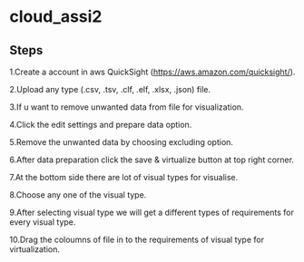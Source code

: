 # cloud_assi2
## Steps

1.Create a account in aws QuickSight (https://aws.amazon.com/quicksight/).

2.Upload any type (.csv, .tsv, .clf, .elf, .xlsx, .json) file.

3.If u want to remove unwanted data from file for visualization.

4.Click  the edit settings and prepare data option.

5.Remove the unwanted data  by choosing excluding option.

6.After data preparation click the save & virtualize button at top right corner.

7.At the bottom side there are lot of visual types for visualise.

8.Choose any one of the visual type.

9.After selecting visual type we will get a different types of  requirements for every visual type.

10.Drag the coloumns of file in to the requirements of visual type  for virtualization.
